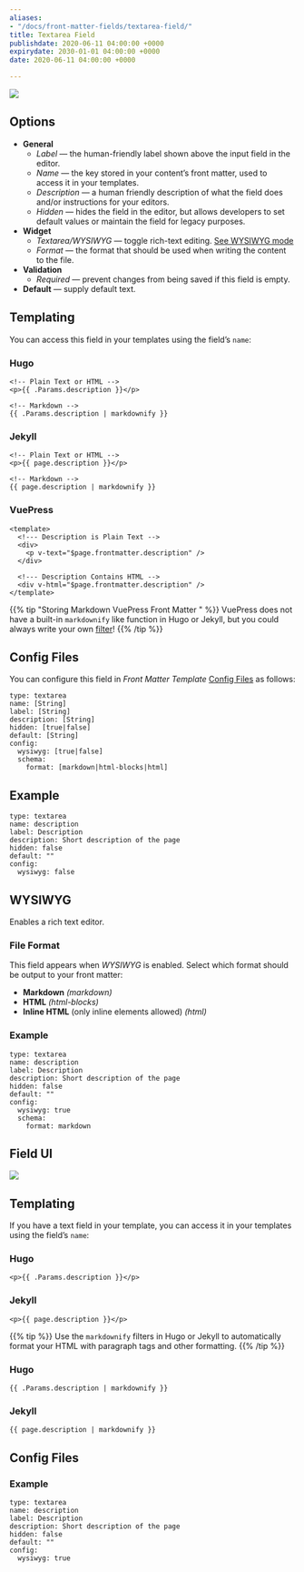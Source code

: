 ```yaml
---
aliases:
- "/docs/front-matter-fields/textarea-field/"
title: Textarea Field
publishdate: 2020-06-11 04:00:00 +0000
expirydate: 2030-01-01 04:00:00 +0000
date: 2020-06-11 04:00:00 +0000

---
```

![](/uploads/2018/01/textarea-preview.png)

## Options

- **General**
  - _Label_ &mdash; the human-friendly label shown above the input field in the editor.
  - _Name_ &mdash; the key stored in your content’s front matter, used to access it in your templates.
  - _Description_ &mdash; a human friendly description of what the field does and/or instructions for your editors.
  - _Hidden_ &mdash; hides the field in the editor, but allows developers to set default values or maintain the field for legacy purposes.
- **Widget**
  - _Textarea/WYSIWYG_ &mdash; toggle rich-text editing. [See WYSIWYG mode](/docs/settings/fields/textarea/#wysiwyg)
  - _Format_ &mdash; the format that should be used when writing the content to the file.
- **Validation**
  - _Required_ &mdash; prevent changes from being saved if this field is empty.
- **Default** &mdash; supply default text.


<!-- 
_File Format_ – determines exported format. `Markdown` for Markdown, `HTML` for HTML, and `Inline HTML` for only inline HTML elements.
-->

## Templating

You can access this field in your templates using the field’s `name`:

### Hugo

    <!-- Plain Text or HTML -->
    <p>{{ .Params.description }}</p> 
    
    <!-- Markdown -->
    {{ .Params.description | markdownify }}

### Jekyll

    <!-- Plain Text or HTML -->
    <p>{{ page.description }}</p> 
    
    <!-- Markdown -->
    {{ page.description | markdownify }}

### VuePress

    <template>
      <!--- Description is Plain Text -->
      <div>
        <p v-text="$page.frontmatter.description" />
      </div>
      
      <!--- Description Contains HTML -->
      <div v-html="$page.frontmatter.description" />
    </template>

{{% tip "Storing Markdown VuePress Front Matter " %}} VuePress does not have a built-in `markdownify` like function in Hugo or Jekyll, but you could always write your own [filter](https://vuejs.org/v2/guide/filters.html "Vue Filters")! {{% /tip %}}

## Config Files

You can configure this field in _Front Matter Template_ [Config Files](/docs/settings/config-files/) as follows:

    type: textarea
    name: [String]
    label: [String]
    description: [String]
    hidden: [true|false]
    default: [String]
    config:
      wysiwyg: [true|false]
      schema:
        format: [markdown|html-blocks|html]

## Example

    type: textarea
    name: description
    label: Description
    description: Short description of the page
    hidden: false
    default: ""
    config:
      wysiwyg: false

## WYSIWYG

Enables a rich text editor.

### File Format

This field appears when _WYSIWYG_ is enabled. Select which format should be output to your front matter:

* **Markdown** _(markdown)_
* **HTML** _(html-blocks)_
* **Inline HTML** (only inline elements allowed) _(html)_

### Example

    type: textarea
    name: description
    label: Description
    description: Short description of the page
    hidden: false
    default: ""
    config:
      wysiwyg: true
      schema:
        format: markdown

## Field UI

![](/uploads/2018/01/textarea-wysiwyg-preview.png)

## Templating

If you have a text field in your template, you can access it in your templates using the field’s `name`:

### Hugo

    <p>{{ .Params.description }}</p> 

### Jekyll

    <p>{{ page.description }}</p> 

{{% tip %}}
Use the `markdownify` filters in Hugo or Jekyll to automatically format your HTML with paragraph tags and other formatting.
{{% /tip %}}

### Hugo

    {{ .Params.description | markdownify }}

### Jekyll

    {{ page.description | markdownify }}

## Config Files

### Example

    type: textarea
    name: description
    label: Description
    description: Short description of the page
    hidden: false
    default: ""
    config:
      wysiwyg: true
